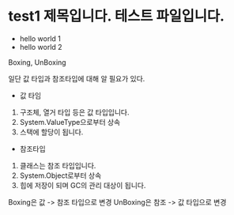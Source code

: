 # test1 제목입니다. 테스트 파일입니다.

* hello world 1
* hello world 2

Boxing, UnBoxing

일단 값 타입과 참조타입에 대해 알 필요가 있다.
- 값 타임
1. 구조체, 열거 타입 등은 값 타입입니다.
2. System.ValueType으로부터 상속
3. 스택에 할당이 됩니다.

- 참조타입
1. 클래스는 참조 타입입니다.
2. System.Object로부터 상속
3. 힙에 저장이 되며 GC의 관리 대상이 됩니다.

Boxing은 값 -> 참조 타입으로 변경
UnBoxing은 참조 -> 값 타입으로 변경